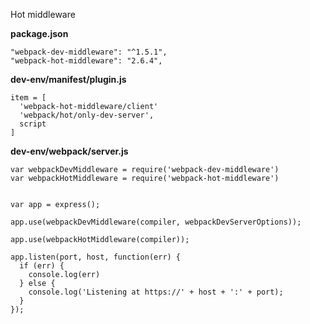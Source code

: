 Hot middleware


**package.json**

```
"webpack-dev-middleware": "^1.5.1",
"webpack-hot-middleware": "2.6.4",
```


**dev-env/manifest/plugin.js**

```
item = [
  'webpack-hot-middleware/client'
  'webpack/hot/only-dev-server',
  script
]
```


**dev-env/webpack/server.js**

```
var webpackDevMiddleware = require('webpack-dev-middleware')
var webpackHotMiddleware = require('webpack-hot-middleware')


var app = express();

app.use(webpackDevMiddleware(compiler, webpackDevServerOptions));

app.use(webpackHotMiddleware(compiler));

app.listen(port, host, function(err) {
  if (err) {
    console.log(err)
  } else {
    console.log('Listening at https://' + host + ':' + port);
  }
});
```
